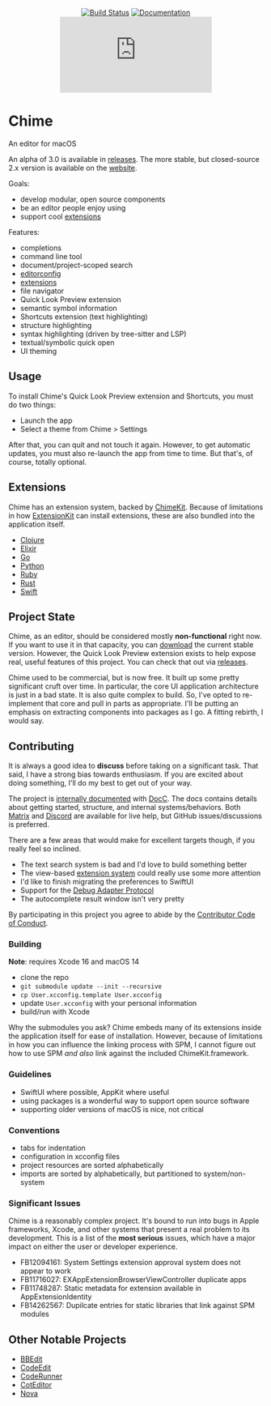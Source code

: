 <div align="center">

[![Build Status][build status badge]][build status]
[![Documentation][documentation badge]][documentation]
[![Matrix][matrix badge]][matrix]

</div>

# Chime
An editor for macOS

An alpha of 3.0 is available in [releases][releases]. The more stable, but closed-source 2.x version is available on the [website][download].

Goals:
- develop modular, open source components
- be an editor people enjoy using
- support cool [extensions][chimekit]

Features:
- completions
- command line tool
- document/project-scoped search
- [editorconfig](https://editorconfig.org)
- [extensions][chimekit]
- file navigator
- Quick Look Preview extension
- semantic symbol information
- Shortcuts extension (text highlighting)
- structure highlighting
- syntax highlighting (driven by tree-sitter and LSP)
- textual/symbolic quick open
- UI theming

## Usage

To install Chime's Quick Look Preview extension and Shortcuts, you must do two things:

- Launch the app
- Select a theme from Chime > Settings

After that, you can quit and not touch it again. However, to get automatic updates, you must also re-launch the app from time to time. But that's, of course, totally optional.

## Extensions

Chime has an extension system, backed by [ChimeKit][chimekit]. Because of limitations in how [ExtensionKit](https://developer.apple.com/documentation/extensionkit) can install extensions, these are also bundled into the application itself.

- [Clojure](https://github.com/ChimeHQ/chime-clojure)
- [Elixir](https://github.com/ChimeHQ/chime-elixir)
- [Go](https://github.com/ChimeHQ/chime-go)
- [Python](https://github.com/ChimeHQ/chime-python)
- [Ruby](https://github.com/ChimeHQ/chime-ruby)
- [Rust](https://github.com/ChimeHQ/chime-rust)
- [Swift](https://github.com/ChimeHQ/chime-swift)

## Project State

Chime, as an editor, should be considered mostly **non-functional** right now. If you want to use it in that capacity, you can [download][download] the current stable version. However, the Quick Look Preview extension exists to help expose real, useful features of this project. You can check that out via [releases][releases].

Chime used to be commercial, but is now free. It built up some pretty significant cruft over time. In particular, the core UI application architecture is just in a bad state. It is also quite complex to build. So, I've opted to re-implement that core and pull in parts as appropriate. I'll be putting an emphasis on extracting components into packages as I go. A fitting rebirth, I would say.

## Contributing

It is always a good idea to **discuss** before taking on a significant task. That said, I have a strong bias towards enthusiasm. If you are excited about doing something, I'll do my best to get out of your way.

The project is [internally documented][documentation] with [DocC](https://www.swift.org/documentation/docc/#). The docs contains details about getting started, structure, and internal systems/behaviors. Both [Matrix][matrix] and [Discord][discord] are available for live help, but GitHub issues/discussions is preferred.

There are a few areas that would make for excellent targets though, if you really feel so inclined.

- The text search system is bad and I'd love to build something better
- The view-based [extension system][chimekit] could really use some more attention
- I'd like to finish migrating the preferences to SwiftUI
- Support for the [Debug Adapter Protocol](https://github.com/ChimeHQ/DebugAdapterProtocol)
- The autocomplete result window isn't very pretty

By participating in this project you agree to abide by the [Contributor Code of Conduct](CODE_OF_CONDUCT.md).

### Building

**Note**: requires Xcode 16 and macOS 14

- clone the repo
- `git submodule update --init --recursive`
- `cp User.xcconfig.template User.xcconfig`
- update `User.xcconfig` with your personal information
- build/run with Xcode

Why the submodules you ask? Chime embeds many of its extensions inside the application itself for ease of installation. However, because of limitations in how you can influence the linking process with SPM, I cannot figure out how to use SPM *and also* link against the included ChimeKit.framework.

### Guidelines

- SwiftUI where possible, AppKit where useful
- using packages is a wonderful way to support open source software
- supporting older versions of macOS is nice, not critical

### Conventions

- tabs for indentation
- configuration in xcconfig files
- project resources are sorted alphabetically
- imports are sorted by alphabetically, but partitioned to system/non-system

### Significant Issues

Chime is a reasonably complex project. It's bound to run into bugs in Apple frameworks, Xcode, and other systems that present a real problem to its development. This is a list of the **most serious** issues, which have a major impact on either the user or developer experience.

- FB12094161: System Settings extension approval system does not appear to work
- FB11716027: EXAppExtensionBrowserViewController duplicate apps
- FB11748287: Static metadata for extension available in AppExtensionIdentity
- FB14262567: Dupilcate entries for static libraries that link against SPM modules

## Other Notable Projects

- [BBEdit](https://www.barebones.com/products/bbedit/)
- [CodeEdit](https://www.codeedit.app)
- [CodeRunner](https://coderunnerapp.com)
- [CotEditor](https://coteditor.com)
- [Nova](https://nova.app)

[download]: https://www.chimehq.com/download
[releases]: https://github.com/ChimeHQ/Chime/releases
[chimekit]: https://github.com/ChimeHQ/ChimeKit
[build status]: https://github.com/ChimeHQ/Chime/actions
[build status badge]: https://github.com/ChimeHQ/Chime/workflows/CI/badge.svg
[documentation]: https://chimehq.github.io/Chime/documentation/chime/
[documentation badge]: https://img.shields.io/badge/Documentation-DocC-blue
[matrix]: https://matrix.to/#/%23chimehq%3Amatrix.org
[matrix badge]: https://img.shields.io/matrix/chimehq%3Amatrix.org?label=Matrix
[discord]: https://discord.gg/esFpX6sErJ
